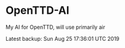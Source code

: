 # OpenTTD-AI
My AI for OpenTTD, will use primarily air

Latest backup: Sun Aug 25 17:36:01 UTC 2019
